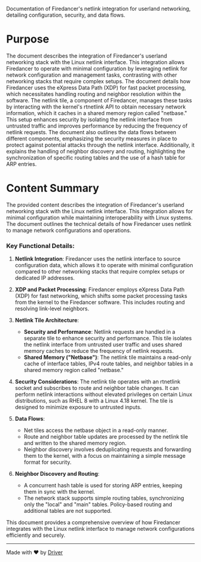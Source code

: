 <!--------------------------------------------------------------------------------->
<!-- IMPORTANT: This file is auto-generated by Driver (https://driver.ai). -------->
<!-- Manual edits may be overwritten on future commits. --------------------------->
<!--------------------------------------------------------------------------------->

Documentation of Firedancer's netlink integration for userland networking, detailing configuration, security, and data flows.

# Purpose
The document describes the integration of Firedancer's userland networking stack with the Linux netlink interface. This integration allows Firedancer to operate with minimal configuration by leveraging netlink for network configuration and management tasks, contrasting with other networking stacks that require complex setups. The document details how Firedancer uses the eXpress Data Path (XDP) for fast packet processing, which necessitates handling routing and neighbor resolution within the software. The netlink tile, a component of Firedancer, manages these tasks by interacting with the kernel's rtnetlink API to obtain necessary network information, which it caches in a shared memory region called "netbase." This setup enhances security by isolating the netlink interface from untrusted traffic and improves performance by reducing the frequency of netlink requests. The document also outlines the data flows between different components, emphasizing the security measures in place to protect against potential attacks through the netlink interface. Additionally, it explains the handling of neighbor discovery and routing, highlighting the synchronization of specific routing tables and the use of a hash table for ARP entries.
# Content Summary
The provided content describes the integration of Firedancer's userland networking stack with the Linux netlink interface. This integration allows for minimal configuration while maintaining interoperability with Linux systems. The document outlines the technical details of how Firedancer uses netlink to manage network configurations and operations.

### Key Functional Details:

1. **Netlink Integration**: Firedancer uses the netlink interface to source configuration data, which allows it to operate with minimal configuration compared to other networking stacks that require complex setups or dedicated IP addresses.

2. **XDP and Packet Processing**: Firedancer employs eXpress Data Path (XDP) for fast networking, which shifts some packet processing tasks from the kernel to the Firedancer software. This includes routing and resolving link-level neighbors.

3. **Netlink Tile Architecture**: 
   - **Security and Performance**: Netlink requests are handled in a separate tile to enhance security and performance. This tile isolates the netlink interface from untrusted user traffic and uses shared memory caches to reduce the frequency of netlink requests.
   - **Shared Memory ("Netbase")**: The netlink tile maintains a read-only cache of interface tables, IPv4 route tables, and neighbor tables in a shared memory region called "netbase."

4. **Security Considerations**: The netlink tile operates with an rtnetlink socket and subscribes to route and neighbor table changes. It can perform netlink interactions without elevated privileges on certain Linux distributions, such as RHEL 8 with a Linux 4.18 kernel. The tile is designed to minimize exposure to untrusted inputs.

5. **Data Flows**:
   - Net tiles access the netbase object in a read-only manner.
   - Route and neighbor table updates are processed by the netlink tile and written to the shared memory region.
   - Neighbor discovery involves deduplicating requests and forwarding them to the kernel, with a focus on maintaining a simple message format for security.

6. **Neighbor Discovery and Routing**:
   - A concurrent hash table is used for storing ARP entries, keeping them in sync with the kernel.
   - The network stack supports simple routing tables, synchronizing only the "local" and "main" tables. Policy-based routing and additional tables are not supported.

This document provides a comprehensive overview of how Firedancer integrates with the Linux netlink interface to manage network configurations efficiently and securely.

---
Made with ❤️ by [Driver](https://www.driver.ai/)